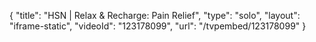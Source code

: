 {
    "title": "HSN | Relax & Recharge: Pain Relief",
    "type": "solo",
    "layout": "iframe-static",
    "videoId": "123178099",
    "url": "\/tvpembed\/123178099"
}